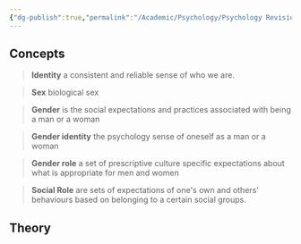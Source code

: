 ```yaml
---
{"dg-publish":true,"permalink":"/Academic/Psychology/Psychology Revision/Topics/Gender identity and social Roles/"}
---
```


## Concepts
>**Identity** a consistent and reliable sense of who we are. 

>**Sex** biological sex

>**Gender** is the social expectations and practices associated with being a man or a woman

>**Gender identity** the psychology sense of oneself as a man or a woman

>**Gender role** a set of prescriptive culture specific expectations about what is appropriate for men and women

>**Social Role** are sets of expectations of one's own and others' behaviours based on belonging to a certain social groups.
## Theory

